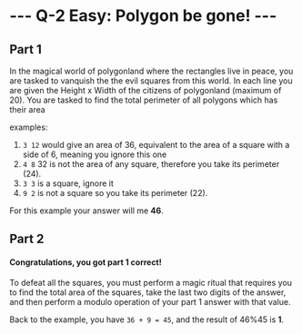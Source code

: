 # --- Q-2 Easy: Polygon be gone! --- 

## Part 1

In the magical world of polygonland where the rectangles live in peace, you are tasked to vanquish the the evil squares from this world. In each line you are given the Height x Width of the citizens of polygonland (maximum of 20). You are tasked to find the total perimeter of all polygons which has their area 

examples:
1. `3 12` would give an area of 36, equivalent to the area of a square with a side of 6, meaning you ignore this one
2. `4 8` 32 is not the area of any square, therefore you take its perimeter (24).
3. `3 3` is a square, ignore it
4. `9 2` is not a square so you take its perimeter (22).

For this example your answer will me **46**.

## Part 2

#### Congratulations, you got part 1 correct!

To defeat all the squares, you must perform a magic ritual that requires you to find the total area of the squares, take the last two digits of the answer, and then perform a modulo operation of your part 1 answer with that value.

Back to the example, you have `36 + 9 = 45`, and the result of 46%45 is **1**.